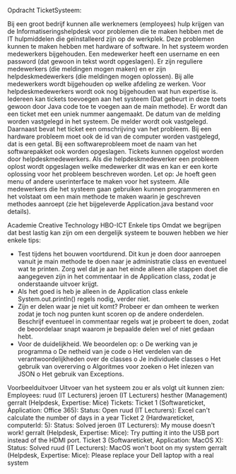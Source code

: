 
Opdracht TicketSysteem:

Bij een groot bedrijf kunnen alle werknemers (employees) hulp krijgen van de Informatiseringshelpdesk voor problemen die te maken hebben met de IT hulpmiddelen die geïnstalleerd zijn op de werkplek. Deze problemen kunnen te maken hebben met hardware of software.
In het systeem worden medewerkers bijgehouden. Een medewerker heeft een username en een password (dat gewoon in tekst wordt opgeslagen). Er zijn reguliere medewerkers (die meldingen mogen maken) en er zijn helpdeskmedewerkers (die meldingen mogen oplossen). Bij alle medewerkers wordt bijgehouden op welke afdeling ze werken. Voor helpdeskmedewerkers wordt ook nog bijgehouden wat hun expertise is.
Iedereen kan tickets toevoegen aan het systeem (Dat gebeurt in deze toets gewoon door Java code toe te voegen aan de main methode). Er wordt dan een ticket met een uniek nummer aangemaakt. De datum van de melding worden vastgelegd in het systeem. De melder wordt ook vastgelegd. Daarnaast bevat het ticket een omschrijving van het probleem. Bij een hardware probleem moet ook de id van de computer worden vastgelegd, dat is een getal. Bij een softwareprobleem moet de naam van het softwarepakket ook worden opgeslagen.
Tickets kunnen opgelost worden door helpdeskmedewerkers. Als die helpdeskmedewerker een probleem oplost wordt opgeslagen welke medewerker dit was en kan er een korte oplossing voor het probleem beschreven worden.
Let op: Je hoeft geen menu of andere userinterface te maken voor het systeem. Alle medewerkers die het systeem gaan gebruiken kunnen programmeren en het volstaat om een main methode te maken waarin je geschreven methodes aanroept (zie het bijgeleverde Application.java bestand voor details).

 
Academie Creative Technology HBO-ICT
Enkele tips
Omdat we begrijpen dat best lastig kan zijn om een dergelijk systeem te bouwen hebben we hier enkele tips:
- Test tijdens het bouwen voortdurend. Dit kun je doen door aanroepen vanuit je main methode te doen naar je administratie class en eventueel wat te printen. Zorg wel dat je aan het einde alleen alle stappen doet die aangegeven zijn in het commentaar in de Application class, zodat je onderstaande uitvoer krijgt.
- Als het goed is heb je alleen in de Application class enkele System.out.println() regels nodig, verder niet.
- Zijn er delen waar je niet uit komt? Probeer er dan omheen te werken zodat je toch nog punten kunt scoren op de andere onderdelen. Beschrijf eventueel in commentaar regels wat je probeert te doen, zodat de beoordelaar snapt waarom je bepaalde delen wel of niet gedaan hebt.
- Voor de duidelijkheid. We beoordelen op:
o De werking van je programma
o De netheid van je code
o Het verdelen van de verantwoordelijkheden over de classes o Je individuele classes
o Het gebruik van overerving o Algoritmes voor zoeken
o Het inlezen van JSON
o Het gebruik van Exceptions.

Voorbeelduitvoer
Uitvoer van het systeem zou er als volgt uit kunnen zien:
Employees:
ruud (IT Lecturers)
jeroen (IT Lecturers)
hesther (Management)
gerralt (Helpdesk, Expertise: Mice)
Tickets:
Ticket 1 (Softwareticket, Application: Office 365):
Status: Open
ruud (IT Lecturers): Excel can't calculate the number of days in a year
Ticket 2 (Hardwareticket, computerId: 5):
Status: Solved
jeroen (IT Lecturers): My mouse doesn't work!
gerralt (Helpdesk, Expertise: Mice): Try putting it into the USB port instead of the HDMI
port.
Ticket 3 (Softwareticket, Application: MacOS X):
Status: Solved
ruud (IT Lecturers): MacOS won't boot on my system
gerralt (Helpdesk, Expertise: Mice): Please replace your Dell laptop with a real system

